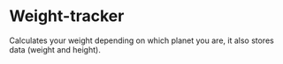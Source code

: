 # Weight-tracker
Calculates your weight depending on which planet you are, it also stores data (weight and height).
